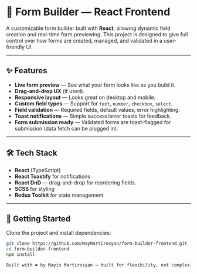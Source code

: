 # 🧱 Form Builder — React Frontend

A customizable form builder built with **React**, allowing dynamic field creation and real-time form previewing. This project is designed to give full control over how forms are created, managed, and validated in a user-friendly UI.

---

## ✨ Features

- **Live form preview** — See what your form looks like as you build it.
- **Drag-and-drop UX** (if used).
- **Responsive layout** — Looks great on desktop and mobile.
- **Custom field types** — Support for `text`, `number`, `checkbox`, `select`.
- **Field validation** — Required fields, default values, error highlighting.
- **Toast notifications** — Simple success/error toasts for feedback.
- **Form submission ready** — Validated forms are toast-flagged for submission (data fetch can be plugged in).

---

## 🛠 Tech Stack

- **React** (TypeScript)
- **React Toastify** for notifications
- **React DnD** — drag-and-drop for reordering fields.
- **SCSS** for styling
- **Redux Toolkit** for state management

---

## 🚀 Getting Started

Clone the project and install dependencies:

```bash
git clone https://github.com/MayMartirosyan/form-builder-frontend.git
cd form-builder-frontend
npm install

Built with ❤️ by Mayis Martirosyan — built for flexibility, not complexity.
